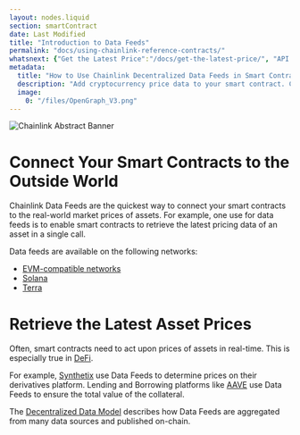 ```yaml
---
layout: nodes.liquid
section: smartContract
date: Last Modified
title: "Introduction to Data Feeds"
permalink: "docs/using-chainlink-reference-contracts/"
whatsnext: {"Get the Latest Price":"/docs/get-the-latest-price/", "API Reference":"/docs/price-feeds-api-reference/", "Contract Addresses":"/docs/reference-contracts/"}
metadata:
  title: "How to Use Chainlink Decentralized Data Feeds in Smart Contracts"
  description: "Add cryptocurrency price data to your smart contract. Chainlink data feeds include BTC/USD, BTC/ETH, ETH/USD and more!"
  image:
    0: "/files/OpenGraph_V3.png"
---
```

![Chainlink Abstract Banner](/files/2306b8b-Decentralized_Oracles_V3.png)

# Connect Your Smart Contracts to the Outside World

Chainlink Data Feeds are the quickest way to connect your smart contracts to the real-world market prices of assets. For example, one use for data feeds is to enable smart contracts to retrieve the latest pricing data of an asset in a single call.

Data feeds are available on the following networks:

- [EVM-compatible networks](/docs/get-the-latest-price/)
- [Solana](/docs/solana/using-data-feeds-solana/)
- [Terra](/docs/terra/using-data-feeds-terra/)

# Retrieve the Latest Asset Prices

Often, smart contracts need to act upon prices of assets in real-time. This is especially true in <a href="https://defi.chain.link/" target="_blank">DeFi</a>.

For example, <a href="https://www.synthetix.io/" target="_blank">Synthetix</a> use Data Feeds to determine prices on their derivatives platform. Lending and Borrowing platforms like <a href="https://aave.com/" target="_blank">AAVE</a> use Data Feeds to ensure the total value of the collateral.

The [Decentralized Data Model](../architecture-decentralized-model/) describes how Data Feeds are aggregated from many data sources and published on-chain.
